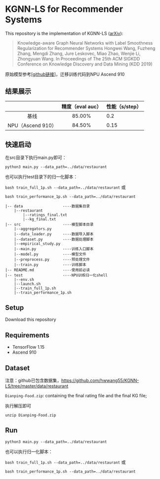 # KGNN-LS for Recommender Systems

This repository is the implementation of KGNN-LS ([arXiv](http://arxiv.org/abs/1905.04413)):

> Knowledge-aware Graph Neural Networks with Label Smoothness Regularization for Recommender Systems
> Hongwei Wang, Fuzheng Zhang, Mengdi Zhang, Jure Leskovec, Miao Zhao, Wenjie Li, Zhongyuan Wang.  In Proceedings of The 25th ACM SIGKDD Conference on Knowledge Discovery and Data Mining (KDD 2019)

原始模型参考[[github链接](https://github.com/hwwang55/KGNN-LS)]，迁移训练代码到NPU Ascend 910

## 结果展示

|                   | 精度（eval auc） | 性能（s/step） |
| :---------------: | :--------------: | -------------- |
|       基线        |      85.00%      | 0.2            |
| NPU（Ascend 910） |      84.50%      | 0.15           |

## 快速启动
在src目录下执行main.py即可：

``````
python3 main.py --data_path=../data/restaurant
``````

也可以执行test目录下的归一化脚本：

```bash train_full_1p.sh --data_path=../data/restaurant```  或

```bash train_performance_1p.sh --data_path=../data/restaurant```

```
|-- data                  ----数据集目录
    |--restaurant     
        |--ratings_final.txt 
        |--kg_final.txt 
|-- src                   ----模型脚本目录
    |--aggregators.py
    |--data_loader.py	  ----数据导入脚本
    |--dataset.py	  	  ----数据处理脚本
    |--empirical_study.py
    |--main.py	  		  ----训练入口脚本
    |--model.py	  		  ----模型文件
    |--preprocess.py	  ----预处理文件
    |--train.py	  		  ----训练脚本
|-- README.md             ----使用前必读
|-- test                  ----NPU训练归一化shell
    |--env.sh
    |--launch.sh
    |--train_full_1p.sh
    |--train_performance_1p.sh
```

## Setup

Download this repository

## Requirements
* TensorFlow 1.15
* Ascend 910

## Dataset

注意：github已包含数据集，https://github.com/hwwang55/KGNN-LS/tree/master/data/restaurant

`Dianping-Food.zip`: containing the final rating file and the final KG file;

执行解压即可

`unzip Dianping-Food.zip`

## Run
``````
python3 main.py --data_path=../data/restaurant
``````

也可以执行归一化脚本：

```bash train_full_1p.sh --data_path=../data/restaurant```  或

```bash train_performance_1p.sh --data_path=../data/restaurant```

